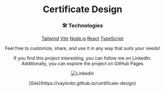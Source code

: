 <h1 align="center">Certificate Design</h1>

<div align="center">

<h3>🛠 Technologies</h3>

[Tailwind](https://tailwndcss.com)
[Vite](https://vitejs.dev/)
[Node.js](https://nodejs.org/en/)
[React](https://pt-br.reactjs.org/)
[TypeScript](https://www.typescriptlang.org/)

<p>Feel free to customize, share, and use it in any way that suits your needs!</p>

<p>If you find this project interesting, you can follow me on LinkedIn. Additionally, you can explore the project on GitHub Pages</p>

![Linkedin](https://img.shields.io/badge/LinkedIn-0077B5?style=for-the-badge&logo=linkedin&logoColor=white)

<p>[Site](https://vaylonbr.github.io/certificate-design)</p>
</div>
